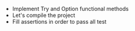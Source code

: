 <ul>
<li>Implement Try and Option functional methods</li>
<li>Let's compile the project</li>
<li>Fill assertions in order to pass all test</li>
</ul>